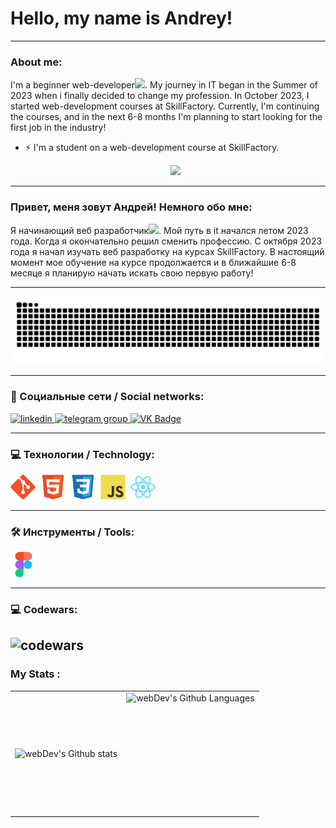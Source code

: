 # Hello, my name is Andrey!

---

### About me:

I'm a beginner web-developer<img src="https://media.giphy.com/media/WUlplcMpOCEmTGBtBW/giphy.gif" width="30px">. My journey in IT began in the Summer of 2023 when i finally decided to change my profession. In October 2023, I started web-development courses at SkillFactory. Currently, I'm continuing the courses, and in the next 6-8 months I'm planning to start looking for the first job in the industry! 

- :zap: I'm a student on a web-development course at SkillFactory.

  <div id="header" align="center">
    <img src="https://media.giphy.com/media/M9gbBd9nbDrOTu1Mqx/giphy.gif" width="100"/>
  </div>

---

### Привет, меня зовут Андрей! Немного обо мне:

Я начинающий веб разработчик<img src="https://media.giphy.com/media/WUlplcMpOCEmTGBtBW/giphy.gif" width="30px">. Мой путь в it начался летом 2023 года. Когда я окончательно решил сменить профессию. С октября 2023 года я начал изучать веб разработку на курсах SkillFactory. В настоящий момент мое обучение на курсе продолжается и в ближайшие 6-8 месяце я планирую начать искать свою первую работу!

---
<div align="center">
<picture>
  <source media="(prefers-color-scheme: dark)" srcset="https://raw.githubusercontent.com/Gorchitza7/Gorchitza7/output/github-contribution-grid-snake-dark.svg" />
  <source media="(prefers-color-scheme: light)" srcset="https://raw.githubusercontent.com/Gorchitza7/Gorchitza7/output/github-contribution-grid-snake.svg" />
  <img width="700" alt="github-snake" src="https://raw.githubusercontent.com/Gorchitza7/Gorchitza7/output/github-contribution-grid-snake.svg" />
</picture>
</div>

---

### 🤝 Социальные сети / Social networks:

  <div id="badges">
    <a href="https://www.linkedin.com/in/andrii-maslov-4554b995/" target="_blank">
      <img src="https://cdn-icons-png.flaticon.com/512/2504/2504799.png" width="40" height="40" alt="linkedin" />
    </a>
    <a href="https://t.me/AndriiMaslov" target="_blank">
      <img src="https://cdn-icons-png.flaticon.com/512/2111/2111646.png" width="40" height="40" alt="telegram group" />
    </a>
    <a>
    </a>
    <a href="https://vk.com/maslovandrey1991" target="_blank">
      <img src="https://cdn-icons-png.flaticon.com/512/145/145813.png" width="40" height="40" alt="VK Badge"/>
    </a>
  </div>


---

### 💻 Технологии / Technology:

<div>
  <img src="https://github.com/devicons/devicon/blob/master/icons/git/git-original.svg" title="git" alt="git" width="40" height="40"/>&nbsp
  <img src="https://github.com/devicons/devicon/blob/master/icons/html5/html5-original.svg" title="html5" alt="html5" width="40" height="40"/>&nbsp
  <img src="https://github.com/devicons/devicon/blob/master/icons/css3/css3-original.svg" title="css" alt="css" width="40" height="40"/>&nbsp
  <img src="https://github.com/devicons/devicon/blob/master/icons/javascript/javascript-original.svg" title="javascript" alt="javascript" width="40" height="40"/>&nbsp
  <img src="https://github.com/devicons/devicon/blob/master/icons/react/react-original.svg" title="reactjs" alt="reactjs" width="40" height="40"/>&nbsp
  <!-- <img src="https://github.com/devicons/devicon/blob/master/icons/nodejs/nodejs-original.svg" title="nodejs" alt="nodejs" width="40" height="40"/>&nbsp
  <img src="https://github.com/devicons/devicon/blob/master/icons/express/express-original.svg" title="express" alt="express" width="40" height="40"/>&nbsp
  <img src="https://github.com/devicons/devicon/blob/master/icons/mongodb/mongodb-original.svg" title="mongodb" alt="mongodb" width="40" height="40"/>&nbsp -->
  <!-- <img src="https://github.com/devicons/devicon/blob/master/icons/c/c-plain.svg" title="C" alt="C" width="40" height="40"/>&nbsp;
  <img src="https://github.com/devicons/devicon/blob/master/icons/sass/sass-original.svg" title="sass/scss" alt="sass/scss" width="40" height="40"/>&nbsp;
  <img src="https://github.com/devicons/devicon/blob/master/icons/webpack/webpack-original.svg" title="webpack" alt="webpack" width="40" height="40"/>&nbsp; -->
  <!-- <img src="https://github.com/devicons/devicon/blob/master/icons/redux/redux-original.svg" title="redux" alt="redux" width="40" height="40"/>&nbsp; -->
</div>

---

### 🛠 Инструменты / Tools:

<div>
<img src="https://github.com/devicons/devicon/blob/master/icons/figma/figma-original.svg" title="figma" alt="figma" width="40" height="40"/>&nbsp;
</div>

---
### 💻 Codewars:

![codewars](https://www.codewars.com/users/Gorchitza7/badges/large)
---

### My Stats :
<table>
  <tr>
    <td>
      <img align="left" src="http://github-readme-streak-stats.herokuapp.com?user=Gorchitza7&theme=dark&background=000000" alt="webDev's Github stats" />
    </td>
    <td>
      <img height="195px" align="right" alt="webDev's Github Languages" src="https://github-readme-stats.vercel.app/api/top-langs/?username=Gorchitza7&layout=compact&theme=vision-friendly-dark" />
    </td>
  </tr>
</table>


<!--[![GitHub Streak](http://github-readme-streak-stats.herokuapp.com?user=Gorchitza7&theme=dark&background=000000)](https://git.io/streak-stats)
---
[![Top Langs](https://github-readme-stats.vercel.app/api/top-langs/?username=Gorchitza7&layout=compact&theme=vision-friendly-dark)](https://github.com/anuraghazra/github-readme-stats)

---



